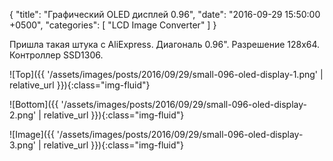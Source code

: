 {
  "title": "Графический OLED дисплей 0.96",
  "date": "2016-09-29 15:50:00 +0500",
  "categories": [ "LCD Image Converter" ]
}

Пришла такая штука с AliExpress.
Диагональ 0.96". Разрешение 128x64. Контроллер SSD1306.
<!-- more -->

![Top]({{ '/assets/images/posts/2016/09/29/small-096-oled-display-1.png' | relative_url }}){:class="img-fluid"}

![Bottom]({{ '/assets/images/posts/2016/09/29/small-096-oled-display-2.png' | relative_url }}){:class="img-fluid"}

![Image]({{ '/assets/images/posts/2016/09/29/small-096-oled-display-3.png' | relative_url }}){:class="img-fluid"}
